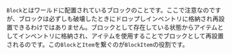 

`Block`とはワールドに配置されているブロックのことです。ここで注意なのですが、ブロックは必ずしも破壊したときにドロップしインベントリに格納され再設置できるわけではありません。ブロックとして存在している状態からアイテムとしてインベントリに格納され、アイテムを使用することでブロックとして再設置されるのです。この`Block`と`Item`を繋ぐのが`BlockItem`の役割です。